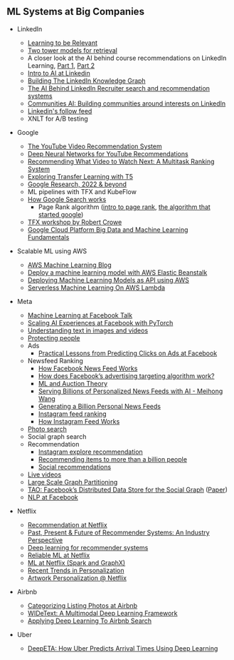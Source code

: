 ## ML Systems at Big Companies

- LinkedIn
  - [Learning to be Relevant](http://www.shivanirao.info/uploads/3/1/2/8/31287481/cikm-cameryready.v1.pdf)
  - [Two tower models for retrieval](https://www.linkedin.com/pulse/personalized-recommendations-iv-two-tower-models-gaurav-chakravorty/)
  - A closer look at the AI behind course recommendations on LinkedIn Learning, [Part 1](https://engineering.linkedin.com/blog/2020/course-recommendations-ai-part-one), [Part 2](https://engineering.linkedin.com/blog/2020/course-recommendations-ai-part-two)
  - [Intro to AI at Linkedin](https://engineering.linkedin.com/blog/2018/10/an-introduction-to-ai-at-linkedin)
  - [Building The LinkedIn Knowledge Graph](https://engineering.linkedin.com/blog/2016/10/building-the-linkedin-knowledge-graph)
  - [The AI Behind LinkedIn Recruiter search and recommendation systems](https://engineering.linkedin.com/blog/2019/04/ai-behind-linkedin-recruiter-search-and-recommendation-systems)
  - [Communities AI: Building communities around interests on LinkedIn](https://engineering.linkedin.com/blog/2019/06/building-communities-around-interests)
  - [Linkedin's follow feed](https://engineering.linkedin.com/blog/2016/03/followfeed--linkedin-s-feed-made-faster-and-smarter)
  - XNLT for A/B testing

- Google
  - [The YouTube Video Recommendation System](https://www.inf.unibz.it/~ricci/ISR/papers/p293-davidson.pdf)
  - [Deep Neural Networks for YouTube Recommendations](https://storage.googleapis.com/pub-tools-public-publication-data/pdf/45530.pdf)
  - [Recommending What Video to Watch Next: A Multitask Ranking System](https://daiwk.github.io/assets/youtube-multitask.pdf)
  - [Exploring Transfer Learning with T5](https://ai.googleblog.com/2020/02/exploring-transfer-learning-with-t5.html)
  - [Google Research, 2022 & beyond](https://ai.googleblog.com/2023/01/google-research-2022-beyond-language.html)
  - ML pipelines with TFX and KubeFlow
  - [How Google Search works](https://www.google.com/search/howsearchworks/)
    - Page Rank algorithm ([intro to page rank](https://www.youtube.com/watch?v=IKXvSKaI2Ko), [the algorithm that started google](https://www.youtube.com/watch?v=qxEkY8OScYY))
  - [TFX workshop by Robert Crowe](https://conferences.oreilly.com/artificial-intelligence/ai-ca-2019/cdn.oreillystatic.com/en/assets/1/event/298/TFX_%20Production%20ML%20pipelines%20with%20TensorFlow%20Presentation.pdf)
  - [Google Cloud Platform Big Data and Machine Learning Fundamentals](https://www.coursera.org/learn/gcp-big-data-ml-fundamentals)

- Scalable ML using AWS
  - [AWS Machine Learning Blog](https://aws.amazon.com/blogs/machine-learning/)
  - [Deploy a machine learning model with AWS Elastic Beanstalk](https://medium.com/swlh/deploy-a-machine-learning-model-with-aws-elasticbeanstalk-dfcc47b6043e)
  - [Deploying Machine Learning Models as API using AWS](https://medium.com/towards-artificial-intelligence/deploying-machine-learning-models-as-api-using-aws-a25d05518084)
  - [Serverless Machine Learning On AWS Lambda](https://medium.com/swlh/how-to-deploy-your-scikit-learn-model-to-aws-44aabb0efcb4)
- Meta
  - [Machine Learning at Facebook Talk](https://www.youtube.com/watch?v=C4N1IZ1oZGw)
  - [Scaling AI Experiences at Facebook with PyTorch](https://www.youtube.com/watch?v=O8t9xbAajbY)
  - [Understanding text in images and videos](https://ai.facebook.com/blog/rosetta-understanding-text-in-images-and-videos-with-machine-learning/)
  - [Protecting people](https://ai.facebook.com/blog/advances-in-content-understanding-self-supervision-to-protect-people/)
  - Ads
    - [Practical Lessons from Predicting Clicks on Ads at Facebook](https://quinonero.net/Publications/predicting-clicks-facebook.pdf)
  - Newsfeed Ranking
    - [How Facebook News Feed Works](https://techcrunch.com/2016/09/06/ultimate-guide-to-the-news-feed/)
    - [How does Facebook’s advertising targeting algorithm work?](https://quantmar.com/99/How-does-facebooks-advertising-targeting-algorithm-work)
    - [ML and Auction Theory](https://www.youtube.com/watch?v=94s0yYECeR8)
    - [Serving Billions of Personalized News Feeds with AI - Meihong Wang](https://www.youtube.com/watch?v=wcVJZwO_py0&t=80s)
    - [Generating a Billion Personal News Feeds](https://www.youtube.com/watch?v=iXKR3HE-m8c&list=PLefpqz4O1tblTNAtKaSIOU8ecE6BATzdG&index=2)
    - [Instagram feed ranking](https://www.facebook.com/atscaleevents/videos/1856120757994353/?v=1856120757994353)
    - [How Instagram Feed Works](https://techcrunch.com/2018/06/01/how-instagram-feed-works/)
  - [Photo search](https://engineering.fb.com/ml-applications/under-the-hood-photo-search/)
  - Social graph search
  - Recommendation
    - [Instagram explore recommendation](https://about.instagram.com/blog/engineering/designing-a-constrained-exploration-system)  
    - [Recommending items to more than a billion people](https://engineering.fb.com/core-data/recommending-items-to-more-than-a-billion-people/)
    - [Social recommendations](https://engineering.fb.com/android/made-in-ny-the-engineering-behind-social-recommendations/)
  - [Live videos](https://engineering.fb.com/ios/under-the-hood-broadcasting-live-video-to-millions/)
  - [Large Scale Graph Partitioning](https://engineering.fb.com/core-data/large-scale-graph-partitioning-with-apache-giraph/)
  - [TAO: Facebook’s Distributed Data Store for the Social Graph](https://www.youtube.com/watch?time_continue=66&v=sNIvHttFjdI&feature=emb_logo) ([Paper](https://www.usenix.org/system/files/conference/atc13/atc13-bronson.pdf))
  - [NLP at Facebook](https://www.youtube.com/watch?v=ZcMvffdkSTE)

- Netflix
  - [Recommendation at Netflix](https://www.slideshare.net/moustaki/recommending-for-the-world)
  - [Past, Present & Future of Recommender Systems: An Industry Perspective](https://www.slideshare.net/justinbasilico/past-present-future-of-recommender-systems-an-industry-perspective)
  - [Deep learning for recommender systems](https://www.slideshare.net/moustaki/deep-learning-for-recommender-systems-86752234)
  - [Reliable ML at Netflix](https://www.slideshare.net/justinbasilico/making-netflix-machine-learning-algorithms-reliable)
  - [ML at Netflix (Spark and GraphX)](https://www.slideshare.net/SessionsEvents/ehtsham-elahi-senior-research-engineer-personalization-science-and-engineering-group-at-netflix-at-mlconf-sea-50115?next_slideshow=1)
  - [Recent Trends in Personalization](https://www.slideshare.net/justinbasilico/recent-trends-in-personalization-a-netflix-perspective)
  - [Artwork Personalization @ Netflix](https://www.slideshare.net/justinbasilico/artwork-personalization-at-netflix)

- Airbnb
  - [Categorizing Listing Photos at Airbnb](https://medium.com/airbnb-engineering/categorizing-listing-photos-at-airbnb-f9483f3ab7e3)
  - [WIDeText: A Multimodal Deep Learning Framework](https://medium.com/airbnb-engineering/widetext-a-multimodal-deep-learning-framework-31ce2565880c)
  - [Applying Deep Learning To Airbnb Search](https://dl.acm.org/doi/pdf/10.1145/3292500.3330658)

- Uber
  - [DeepETA: How Uber Predicts Arrival Times Using Deep Learning](https://www.uber.com/blog/deepeta-how-uber-predicts-arrival-times/)
